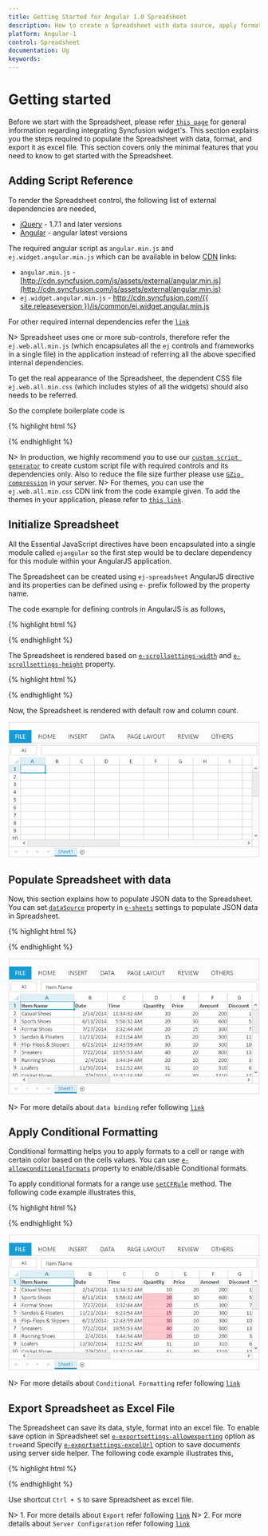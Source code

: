 ```yaml
---
title: Getting Started for Angular 1.0 Spreadsheet
description: How to create a Spreadsheet with data source, apply format and export it as excel file.
platform: Angular-1
control: Spreadsheet
documentation: Ug
keywords: 
---
```

# Getting started

Before we start with the Spreadsheet, please refer [`this page`](http://help.syncfusion.com/js/angularjs) for general information regarding integrating Syncfusion widget's.
This section explains you the steps required to populate the Spreadsheet with data, format, and export it as excel file. This section covers only the minimal features that you need to know to get started with the Spreadsheet.

## Adding Script Reference

To render the Spreadsheet control, the following list of external dependencies are needed, 

* [jQuery](http://jquery.com) - 1.7.1 and later versions
* [Angular](https://angularjs.org/) - angular latest versions

The required angular script as `angular.min.js` and `ej.widget.angular.min.js` which can be available in below [CDN](/js/cdn) links:

* `angular.min.js` - [http://cdn.syncfusion.com/js/assets/external/angular.min.js](http://cdn.syncfusion.com/js/assets/external/angular.min.js)
* `ej.widget.angular.min.js` - [http://cdn.syncfusion.com/{{ site.releaseversion }}/js/common/ej.widget.angular.min.js](http://cdn.syncfusion.com/14.3.0.49/js/common/ej.widget.angular.min.js)

For other required internal dependencies refer the [`link`](http://help.syncfusion.com/js/spreadsheet/dependencies "link")

N> Spreadsheet uses one or more sub-controls, therefore refer the `ej.web.all.min.js` (which encapsulates all the `ej` controls and frameworks in a single file) in the application instead of referring all the above specified internal dependencies. 

To get the real appearance of the Spreadsheet, the dependent CSS file `ej.web.all.min.css` (which includes styles of all the widgets) should also needs to be referred.

So the complete boilerplate code is


{% highlight html %}

<!DOCTYPE html>
<html  ng-app="defaultApp">
<head>
   <!-- Essential Studio for JavaScript  theme reference -->
      <link rel="stylesheet" href="http://cdn.syncfusion.com/14.3.0.49/js/web/flat-azure/ej.web.all.min.css" />
   <!-- Essential Studio for JavaScript  script references -->   
      <script src="https://code.jquery.com/jquery-3.0.0.min.js"></script>
      <script src="http://cdn.syncfusion.com/js/assets/external/jsrender.min.js" type="text/javascript"></script>
      <script src="https://ajax.aspnetcdn.com/ajax/jquery.validate/1.14.0/jquery.validate.min.js"></script>
      <script src="https://code.angularjs.org/1.4.0-rc.2/angular.min.js"></script>
      <script src="http://cdn.syncfusion.com/14.3.0.49/js/web/ej.web.all.min.js" type="text/javascript"></script>
      <script src="http://js.syncfusion.com/demos/web/scripts/xljsondata.js" type="text/javascript"></script>
      <script src="https://code.angularjs.org/1.4.0-rc.2/angular-route.min.js"></script>
      <script src="http://cdn.syncfusion.com/14.3.0.49/js/common/ej.widget.angular.min.js"></script>
 </head>
 <body>
 </body>
</html>

{% endhighlight %}

N> In production, we highly recommend you to use our [`custom script generator`](http://helpjs.syncfusion.com/js/custom-script-generator)  to create custom script file with required controls and its dependencies only. Also to reduce the file size further please use [`GZip compression`](https://developers.google.com/web/fundamentals/performance/optimizing-content-efficiency/optimize-encoding-and-transfer?hl=en) in your server.
N> For themes, you can use the `ej.web.all.min.css` CDN link from the code example given. To add the themes in your application, please refer to [`this link`](http://help.syncfusion.com/js/theming-in-essential-javascript-components).

## Initialize Spreadsheet

All the Essential JavaScript directives have been encapsulated into a single module called `ejangular` so the first step would be to declare dependency for this module within your AngularJS application. 

The Spreadsheet can be created using `ej-spreadsheet` AngularJS directive and its properties can be defined using `e-` prefix followed by the property name. 

The code example for defining controls in AngularJS is as follows,

{% highlight html %}

<!DOCTYPE html>
<html ng-app="defaultApp">  
    <body ng-controller="SpreadsheetCtrl">
          <div id="Spreadsheet" ej-spreadsheet></div>
    </body>
</html>

{% endhighlight %}

The Spreadsheet is rendered based on [`e-scrollsettings-width`](http://help.syncfusion.com/js/api/ejspreadsheet#members:scrollsettings-width "width") and [`e-scrollsettings-height`](http://help.syncfusion.com/js/api/ejspreadsheet#members:scrollsettings-height "height") property.

{% highlight html %}

<!DOCTYPE html>
<html>    
   <body>
      <script>
      var syncApp = angular.module("defaultApp", ["ngRoute", "ejangular"]);
      syncApp.controller('SpreadsheetCtrl', function ($scope,$rootScope) {
      });
      </script>
    </body>
</html>

{% endhighlight %}

Now, the Spreadsheet is rendered with default row and column count.

![](Getting-Started_images/Getting-Started_img1.png)

## Populate Spreadsheet with data

Now, this section explains how to populate JSON data to the Spreadsheet. You can set [`dataSource`](http://help.syncfusion.com/js/api/ejspreadsheet#members:sheets-datasource "dataSource") property in [`e-sheets`](http://help.syncfusion.com/js/api/ejspreadsheet#members:sheets "sheet") settings to populate JSON data in Spreadsheet.

{% highlight html %}

<body ng-controller="SpreadsheetCtrl">
    <div id="Spreadsheet" ej-spreadsheet e-sheets="sheetData"></div>
</body>
   <script>
    var syncApp = angular.module("defaultApp", ["ngRoute", "ejangular"]);
    syncApp.controller('SpreadsheetCtrl', function ($scope,$rootScope) {
    $scope.sheetData = [{ rangeSettings: [{ dataSource: window.defaultData, startCell:'A1' }] }];
    });
   </script>
   
{% endhighlight %}

![](Getting-Started_images/Getting-Started_img2.png)

N> For more details about `data binding` refer following [`link`](http://help.syncfusion.com/js/spreadsheet/data-binding "link")

## Apply Conditional Formatting

Conditional formatting helps you to apply formats to a cell or range with certain color based on the cells values. You can use [`e-allowconditionalformats`](http://help.syncfusion.com/api/js/ejspreadsheet#members:allowconditionalformats "allowConditionalFormats") property to enable/disable Conditional formats.

To apply conditional formats for a range use [`setCFRule`](http://help.syncfusion.com/api/js/ejspreadsheet#methods:xlcformat-setcfrule "setCFRule") method. The following code example illustrates this,

{% highlight html %}

<body ng-controller="SpreadsheetCtrl">
    <div id="Spreadsheet" ej-spreadsheet e-sheets="sheetData" e-loadcomplete="loadComplete" e-allowconditionalformats=" true"></div>
</body>
   <script>
    var syncApp = angular.module("defaultApp", ["ngRoute", "ejangular"]);
    syncApp.controller('SpreadsheetCtrl', function ($scope,$rootScope) {
	$scope.loadComplete = loadComplete;
     });
     function loadComplete(args) {	  
      this.XLCFormat.setCFRule({ "action": "greaterthan", "inputs": ["10"], "color": "redft", "range": "D2:D8" });
     }
   </script>
   
{% endhighlight %}

![](Getting-Started_images/Getting-Started_img3.png)

N> For more details about `Conditional Formatting` refer following [`link`](http://help.syncfusion.com/js/spreadsheet/data-presentation#conditional-formatting "link")

## Export Spreadsheet as Excel File

The Spreadsheet can save its data, style, format into an excel file. To enable save option in Spreadsheet set [`e-exportsettings-allowexporting`](http://help.syncfusion.com/js/api/ejspreadsheet#members:exportsettings-allowexporting "allowExporting") option as `true`and Specify [`e-exportsettings-excelUrl`](http://help.syncfusion.com/js/api/ejspreadsheet#members:exportsettings-excelurl "excelUrl") option to save documents using server side helper. The following code example illustrates this,

{% highlight html %}

<body ng-controller="SpreadsheetCtrl">
    <div id="Spreadsheet" ej-spreadsheet e-sheets="sheetData" e-exportsettings-allowexporting="true" e-exportsettings-excelurl="excelurl"></div>
</body>
<script>
    var syncApp = angular.module("defaultApp", ["ngRoute", "ejangular"]);
    syncApp.controller('SpreadsheetCtrl', function ($scope,$rootScope) {
    $scope.sheetData = [{ rangeSettings: [{ dataSource: window.defaultData, startCell:'A1' }] }];
    $scope.excelurl = "http://js.syncfusion.com/demos/ejservices/api/Spreadsheet/ExcelExport";
      });
</script>

{% endhighlight %}

Use shortcut `Ctrl + S` to save Spreadsheet as excel file.

N> 1. For more details about `Export` refer following [`link`](http://help.syncfusion.com/js/spreadsheet/open-and-save#save "link")
N> 2. For more details about `Server Configuration` refer following [`link`](http://help.syncfusion.com/js/spreadsheet/open-and-save#server-configuration "link")
